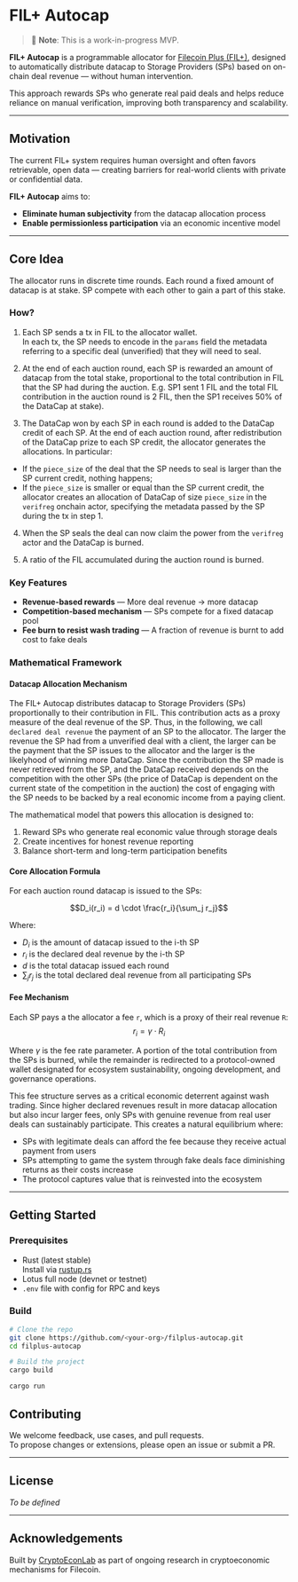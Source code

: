 # FIL+ Autocap
> 🚧 **Note**: This is a work-in-progress MVP.

**FIL+ Autocap** is a programmable allocator for [Filecoin Plus (FIL+)](https://docs.filecoin.io/basics/how-storage-works/filecoin-plus), designed to automatically distribute datacap to Storage Providers (SPs) based on on-chain deal revenue — without human intervention.

This approach rewards SPs who generate real paid deals and helps reduce reliance on manual verification, improving both transparency and scalability.

---

## Motivation

The current FIL+ system requires human oversight and often favors retrievable, open data — creating barriers for real-world clients with private or confidential data.

**FIL+ Autocap** aims to:

- **Eliminate human subjectivity** from the datacap allocation process  
- **Enable permissionless participation** via an economic incentive model

---

## Core Idea

The allocator runs in discrete time rounds.
Each round a fixed amount of datacap is at stake.
SP compete with each other to gain a part of this stake.

### How?
1. Each SP sends a tx in FIL to the allocator wallet.  
  In each tx, the SP needs to encode in the `params` field the metadata referring to a specific deal (unverified) that they will need to seal.  
2. At the end of each auction round, each SP is rewarded an amount of datacap from the total stake, proportional to the total contribution in FIL that the SP had during the auction.
  E.g. SP1 sent 1 FIL and the total FIL contribution in the auction round is 2 FIL, then the SP1 receives 50% of the DataCap at stake).

3. The DataCap won by each SP in each round is added to the DataCap credit of each SP.
  At the end of each auction round, after redistribution of the DataCap prize to each SP credit, the allocator generates the allocations.
  In particular:
  - If the `piece_size` of the deal that the SP needs to seal is larger than the SP current credit, nothing happens;
  - If the `piece_size` is smaller or equal than the SP current credit, the allocator creates an allocation of DataCap of size `piece_size` in the `verifreg` onchain actor, specifying the metadata passed by the SP during the tx in step 1.

4. When the SP seals the deal can now claim the power from the `verifreg` actor and the DataCap is burned.

5. A ratio of the FIL accumulated during the auction round is burned. 

### Key Features

- **Revenue-based rewards** — More deal revenue → more datacap  
- **Competition-based mechanism** — SPs compete for a fixed datacap pool  
- **Fee burn to resist wash trading** — A fraction of revenue is burnt to add cost to fake deals  


### Mathematical Framework

#### Datacap Allocation Mechanism
The FIL+ Autocap distributes datacap to Storage Providers (SPs) proportionally to their contribution in FIL. This contribution acts as a proxy measure of the deal revenue of the SP. Thus, in the following, we call `declared deal revenue` the payment of an SP to the allocator. The larger the revenue the SP had from a unverified deal with a client, the larger can be the payment that the SP issues to the allocator and the larger is the likelyhood of winning more DataCap. Since the contribution the SP made is  never retireved from the SP, and the DataCap received depends on the competition with the other SPs (the price of DataCap is dependent on the current state of the competition in the auction) the cost of engaging with the SP needs to be backed by a real economic income from a paying client. 

The mathematical model that powers this allocation is designed to:
1. Reward SPs who generate real economic value through storage deals
2. Create incentives for honest revenue reporting
3. Balance short-term and long-term participation benefits

#### Core Allocation Formula
For each auction round datacap is issued to the SPs:

$$D_i(r_i) = d \cdot \frac{r_i}{\sum_j r_j}$$

Where:
- $D_i$ is the amount of datacap issued to the i-th SP
- $r_i$ is the declared deal revenue by the i-th SP
- $d$ is the total datacap issued each round
- $\sum_j r_j$ is the total declared deal revenue from all participating SPs

#### Fee Mechanism
Each SP pays a the allocator a fee `r`, which is a proxy of their real revenue `R`:
$$r_i = \gamma \cdot R_i$$

Where $\gamma$ is the fee rate parameter. A portion of the total contribution from the SPs is burned, while the remainder is redirected to a protocol-owned wallet designated for ecosystem sustainability, ongoing development, and governance operations.

This fee structure serves as a critical economic deterrent against wash trading. Since higher declared revenues result in more datacap allocation but also incur larger fees, only SPs with genuine revenue from real user deals can sustainably participate. This creates a natural equilibrium where:

- SPs with legitimate deals can afford the fee because they receive actual payment from users
- SPs attempting to game the system through fake deals face diminishing returns as their costs increase
- The protocol captures value that is reinvested into the ecosystem

---

## Getting Started

### Prerequisites

- Rust (latest stable)  
  Install via [rustup.rs](https://rustup.rs)
- Lotus full node (devnet or testnet)
- `.env` file with config for RPC and keys

### Build

```bash
# Clone the repo
git clone https://github.com/<your-org>/filplus-autocap.git
cd filplus-autocap

# Build the project
cargo build
```

```bash
cargo run
```

## Contributing

We welcome feedback, use cases, and pull requests.  
To propose changes or extensions, please open an issue or submit a PR.

---

## License

*To be defined*

---

## Acknowledgements

Built by [CryptoEconLab](https://github.com/CELtd) as part of ongoing research in cryptoeconomic mechanisms for Filecoin.
